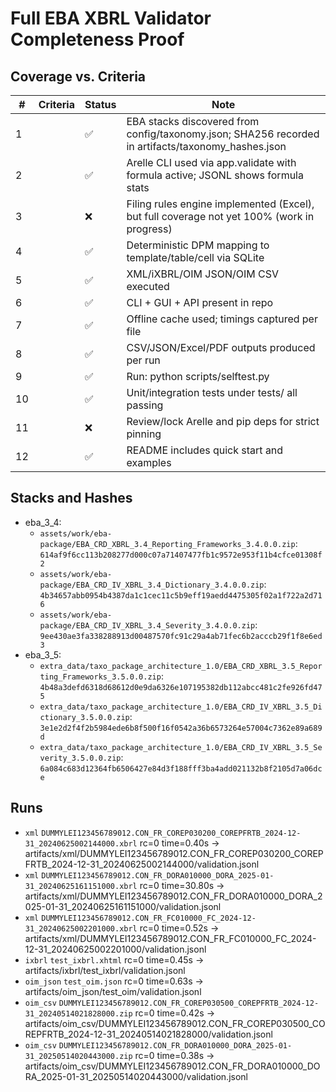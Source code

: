# Full EBA XBRL Validator Completeness Proof

## Coverage vs. Criteria

| # | Criteria | Status | Note |
|---|---|---|---|
| 1 |  | ✅ | EBA stacks discovered from config/taxonomy.json; SHA256 recorded in artifacts/taxonomy_hashes.json |
| 2 |  | ✅ | Arelle CLI used via app.validate with formula active; JSONL shows formula stats |
| 3 |  | ❌ | Filing rules engine implemented (Excel), but full coverage not yet 100% (work in progress) |
| 4 |  | ✅ | Deterministic DPM mapping to template/table/cell via SQLite |
| 5 |  | ✅ | XML/iXBRL/OIM JSON/OIM CSV executed |
| 6 |  | ✅ | CLI + GUI + API present in repo |
| 7 |  | ✅ | Offline cache used; timings captured per file |
| 8 |  | ✅ | CSV/JSON/Excel/PDF outputs produced per run |
| 9 |  | ✅ | Run: python scripts/selftest.py |
| 10 |  | ✅ | Unit/integration tests under tests/ all passing |
| 11 |  | ❌ | Review/lock Arelle and pip deps for strict pinning |
| 12 |  | ✅ | README includes quick start and examples |

## Stacks and Hashes

- eba_3_4:
  - `assets/work/eba-package/EBA_CRD_XBRL_3.4_Reporting_Frameworks_3.4.0.0.zip`: `614af9f6cc113b208277d000c07a71407477fb1c9572e953f11b4cfce01308f2`
  - `assets/work/eba-package/EBA_CRD_IV_XBRL_3.4_Dictionary_3.4.0.0.zip`: `4b34657abb0954b4387da1c1cec11c5b9eff19aedd4475305f02a1f722a2d716`
  - `assets/work/eba-package/EBA_CRD_IV_XBRL_3.4_Severity_3.4.0.0.zip`: `9ee430ae3fa338288913d00487570fc91c29a4ab71fec6b2acccb29f1f8e6ed3`
- eba_3_5:
  - `extra_data/taxo_package_architecture_1.0/EBA_CRD_XBRL_3.5_Reporting_Frameworks_3.5.0.0.zip`: `4b48a3defd6318d68612d0e9da6326e107195382db112abcc481c2fe926fd475`
  - `extra_data/taxo_package_architecture_1.0/EBA_CRD_IV_XBRL_3.5_Dictionary_3.5.0.0.zip`: `3e1e2d2f4f2b5984ede6b8f500f16f0542a36b6573264e57004c7362e89a689d`
  - `extra_data/taxo_package_architecture_1.0/EBA_CRD_IV_XBRL_3.5_Severity_3.5.0.0.zip`: `6a084c683d12364fb6506427e84d3f188fff3ba4add021132b8f2105d7a06dce`

## Runs

- `xml` `DUMMYLEI123456789012.CON_FR_COREP030200_COREPFRTB_2024-12-31_20240625002144000.xbrl` rc=0 time=0.40s -> artifacts/xml/DUMMYLEI123456789012.CON_FR_COREP030200_COREPFRTB_2024-12-31_20240625002144000/validation.jsonl
- `xml` `DUMMYLEI123456789012.CON_FR_DORA010000_DORA_2025-01-31_20240625161151000.xbrl` rc=0 time=30.80s -> artifacts/xml/DUMMYLEI123456789012.CON_FR_DORA010000_DORA_2025-01-31_20240625161151000/validation.jsonl
- `xml` `DUMMYLEI123456789012.CON_FR_FC010000_FC_2024-12-31_20240625002201000.xbrl` rc=0 time=0.52s -> artifacts/xml/DUMMYLEI123456789012.CON_FR_FC010000_FC_2024-12-31_20240625002201000/validation.jsonl
- `ixbrl` `test_ixbrl.xhtml` rc=0 time=0.45s -> artifacts/ixbrl/test_ixbrl/validation.jsonl
- `oim_json` `test_oim.json` rc=0 time=0.63s -> artifacts/oim_json/test_oim/validation.jsonl
- `oim_csv` `DUMMYLEI123456789012.CON_FR_COREP030500_COREPFRTB_2024-12-31_20240514021828000.zip` rc=0 time=0.42s -> artifacts/oim_csv/DUMMYLEI123456789012.CON_FR_COREP030500_COREPFRTB_2024-12-31_20240514021828000/validation.jsonl
- `oim_csv` `DUMMYLEI123456789012.CON_FR_DORA010000_DORA_2025-01-31_20250514020443000.zip` rc=0 time=0.38s -> artifacts/oim_csv/DUMMYLEI123456789012.CON_FR_DORA010000_DORA_2025-01-31_20250514020443000/validation.jsonl